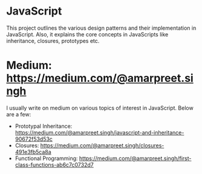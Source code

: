 # JavaScript
This project outlines the various design patterns and their implementation in JavaScript. Also, it explains the core concepts in JavaScripts like inheritance, closures, prototypes etc.

# Medium: https://medium.com/@amarpreet.singh
I usually write on medium on various topics of interest in JavaScript. Below are a few:
- Prototypal Inheritance: https://medium.com/@amarpreet.singh/javascript-and-inheritance-90672f53d53c
- Closures: https://medium.com/@amarpreet.singh/closures-491e3fb5ca8a
- Functional Programming: https://medium.com/@amarpreet.singh/first-class-functions-ab6c7c0732d7
